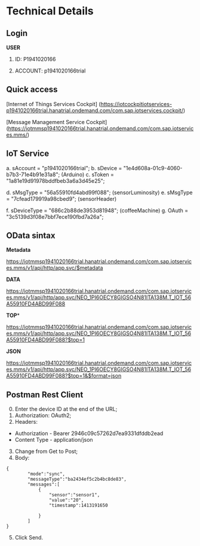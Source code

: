 # Technical Details

## Login

**USER**

1. ID: P1941020166

2. ACCOUNT: p1941020166trial

## Quick access
[Internet of Things Services Cockpit]
(https://iotcockpitiotservices-p1941020166trial.hanatrial.ondemand.com/com.sap.iotservices.cockpit/)

[Message Management Service Cockpit]
(https://iotmmsp1941020166trial.hanatrial.ondemand.com/com.sap.iotservices.mms/)

## IoT Service

a. sAccount    = "p1941020166trial";
b. sDevice     = "1e4d608a-01c9-4060-b7b3-71e4b91e31a8"; (Arduino)
c. sToken      = "1a81e19d91978bddfbeb3a6a3d45e25";

d. sMsgType    = "56a55910fd4abd99f088"; (sensorLuminosity)
e. sMsgType    = "7cfead179919a98cbed9"; (sensorHeader)

f. sDeviceType = "686c2b88de3953d81948"; (coffeeMachine)
g. OAuth       = "3c5139d3f08e7bbf7ece190fbd7a26a";

## OData sintax

**Metadata**

https://iotmmsp1941020166trial.hanatrial.ondemand.com/com.sap.iotservices.mms/v1/api/http/app.svc/$metadata

**DATA**

https://iotmmsp1941020166trial.hanatrial.ondemand.com/com.sap.iotservices.mms/v1/api/http/app.svc/NEO_1PI6OECY8GIGSO4N81ITA138M.T_IOT_56A55910FD4ABD99F088

**TOP***

https://iotmmsp1941020166trial.hanatrial.ondemand.com/com.sap.iotservices.mms/v1/api/http/app.svc/NEO_1PI6OECY8GIGSO4N81ITA138M.T_IOT_56A55910FD4ABD99F088?$top=1

**JSON**

https://iotmmsp1941020166trial.hanatrial.ondemand.com/com.sap.iotservices.mms/v1/api/http/app.svc/NEO_1PI6OECY8GIGSO4N81ITA138M.T_IOT_56A55910FD4ABD99F088?$top=1&$format=json

## Postman Rest Client
0. Enter the device ID at the end of the URL;
1. Authorization: OAuth2;
2. Headers: 
*	Authorization - Bearer 2946c09c57262d7ea9331dfddb2ead
*	Content Type - application/json
3. Change from Get to Post;
4. Body:
````
{
        "mode":"sync",
        "messageType":"ba2434ef5c2b4bc8de83",
        "messages":[
            {
                "sensor":"sensor1",
                "value":"20",
                "timestamp":1413191650
            	
            }
        ]
}
````
5. Click Send.
